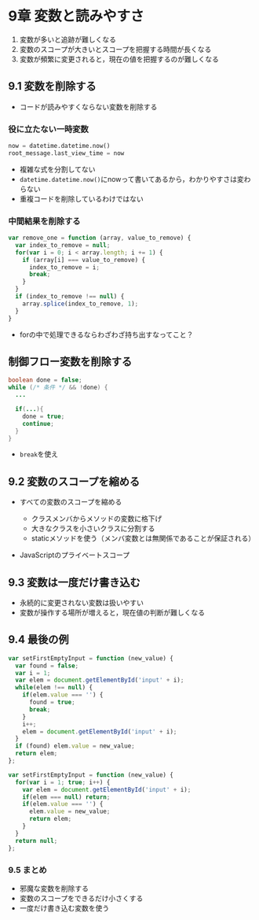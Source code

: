 # 9章 変数と読みやすさ

1. 変数が多いと追跡が難しくなる
2. 変数のスコープが大きいとスコープを把握する時間が長くなる
3. 変数が頻繁に変更されると，現在の値を把握するのが難しくなる

## 9.1 変数を削除する

- コードが読みやすくならない変数を削除する

### 役に立たない一時変数

```python
now = datetime.datetime.now()
root_message.last_view_time = now
```

- 複雑な式を分割してない
- `datetime.datetime.now()`にnowって書いてあるから，わかりやすさは変わらない
- 重複コードを削除しているわけではない

### 中間結果を削除する

```js
var remove_one = function (array, value_to_remove) {
  var index_to_remove = null;
  for(var i = 0; i < array.length; i += 1) {
    if (array[i] === value_to_remove) {
      index_to_remove = i;
      break;
    }
  }
  if (index_to_remove !== null) {
    array.splice(index_to_remove, 1);
  }
}
```

- forの中で処理できるならわざわざ持ち出すなってこと？

## 制御フロー変数を削除する

```java
boolean done = false;
while (/* 条件 */ && !done) {
  ...

  if(...){
    done = true;
    continue;
  }
}
```

- `break`を使え

## 9.2 変数のスコープを縮める

- すべての変数のスコープを縮める
  - クラスメンバからメソッドの変数に格下げ
  - 大きなクラスを小さいクラスに分割する
  - staticメソッドを使う（メンバ変数とは無関係であることが保証される）

- JavaScriptのプライベートスコープ

## 9.3 変数は一度だけ書き込む

- 永続的に変更されない変数は扱いやすい
- 変数が操作する場所が増えると，現在値の判断が難しくなる

## 9.4 最後の例

```js
var setFirstEmptyInput = function (new_value) {
  var found = false;
  var i = 1;
  var elem = document.getElementById('input' + i);
  while(elem !== null) {
    if(elem.value === '') {
      found = true;
      break;
    }
    i++;
    elem = document.getElementById('input' + i);
  }
  if (found) elem.value = new_value;
  return elem;
};
```

```js
var setFirstEmptyInput = function (new_value) {
  for(var i = 1; true; i++) {
    var elem = document.getElementById('input' + i);
    if(elem === null) return;
    if(elem.value === '') {
      elem.value = new_value;
      return elem;
    }
  }
  return null;
};
```

### 9.5 まとめ

- 邪魔な変数を削除する
- 変数のスコープをできるだけ小さくする
- 一度だけ書き込む変数を使う
